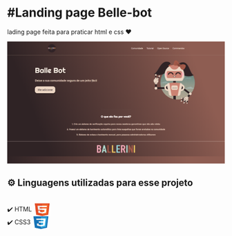 # #Landing page Belle-bot
lading page feita para praticar html e css ❤️

![Preview](https://github.com/LucasFeh/Lading-page---Belle-bot/blob/main/Capturar.PNG)
## ⚙️ Linguagens utilizadas para esse projeto

<div style="display: inline_block"><br>
✔️ HTML <img align="center" alt="HTML" height="30" width="40" src="https://raw.githubusercontent.com/devicons/devicon/master/icons/html5/html5-original.svg"><br>
✔️ CSS3 <img align="center" alt="CSS" height="30" width="40" src="https://raw.githubusercontent.com/devicons/devicon/master/icons/css3/css3-original.svg">
  
</div>
